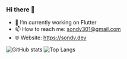 ### Hi there 👋

- 🔭 I’m currently working on Flutter
- 📫 How to reach me: sondv301@gmail.com
- 🌐 Website: https://sondv.dev

![GitHub stats](https://github-readme-stats.vercel.app/api?username=sondv301&show_icons=true&theme=transparent)
![Top Langs](https://github-readme-stats.vercel.app/api/top-langs/?username=sondv301&layout=compact)
